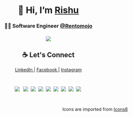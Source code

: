 <h1 align="center"> 👋 Hi, I’m <a href="https://rishu.engineer/"> Rishu </a> </h1>

<h3 align="center"> 👨‍💻 Software Engineer <a href='https://rentomojo.com'> @Rentomojo </a> <h3>

<p align="center">
 <img src="https://github-profile-trophy.vercel.app/?username=rishukr06&margin-w=15" /> </p>

 <h2 align="center"> ☕️ Let's Connect  </h2>
<p align="center">
  <a target="_blank" href="https://www.linkedin.com/in/rishu-kumar-9a39ab148/"> LinkedIn </a> |
  <a target="_blank" href="https://www.facebook.com/profile.php?id=100007999032053"> Facebook </a> |
  <a target="_blank" href="https://www.instagram.com/he_is_rishu/"> Instagram </a>
</p>

<br/>

<p align="center">
  <img src="https://img.icons8.com/color/96/000000/javascript.png"/> &nbsp;
  <img src="https://img.icons8.com/color/96/000000/postgreesql.png"/>&nbsp;
  <img src="https://img.icons8.com/color/96/000000/html-5.png"/>&nbsp;
  <img src="https://img.icons8.com/color/96/000000/css3.png"/>&nbsp;
  <img src="https://img.icons8.com/windows/96/000000/node-js.png"/>&nbsp;
  <img src="https://img.icons8.com/color/96/000000/vue-js.png"/>&nbsp;
  <img src="https://img.icons8.com/ios/100/4a90e2/react-native.png"/>&nbsp;
  <img src="https://img.icons8.com/ios-filled/100/4a90e2/php-logo.png"/>&nbsp;
  <img src="https://img.icons8.com/color/96/4a90e2/python.png"/>&nbsp;
<p>

<br/>
<p align="right" >
  Icons are imported from <a href="https://icons8.com/"> Icons8 </a>
</p>

<!--- - 👀 I’m interested in ...
- 🌱 I’m currently learning ...
- 💞️ I’m looking to collaborate on ...
- 📫 How to reach me ...
---->
<!---
rishukr06/rishukr06 is a ✨ special ✨ repository because its `README.md` (this file) appears on your GitHub profile.
You can click the Preview link to take a look at your changes.
--->
